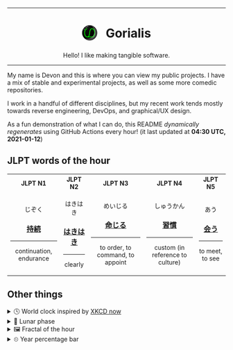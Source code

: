 ***

<h1 align="center">
<sub>
    <img src="readme/resources/avatar.png" height="36">
</sub>
&nbsp;
Gorialis
</h1>
<p align="center">
Hello! I like making tangible software.
</p>

***

My name is Devon and this is where you can view my public projects. I have a mix of stable and experimental projects, as well as some more comedic repositories.

I work in a handful of different disciplines, but my recent work tends mostly towards reverse engineering, DevOps, and graphical/UX design.

As a fun demonstration of what I can do, this README *dynamically regenerates* using GitHub Actions every hour! (it last updated at **04:30 UTC, 2021-01-12**)

<h2>JLPT words of the hour</h2>
<table>
    <tr>
        <th>JLPT N1</th>
        <th>JLPT N2</th>
        <th>JLPT N3</th>
        <th>JLPT N4</th>
        <th>JLPT N5</th>
    </tr>
    <tr>
        <td>
            <p align="center">じぞく</p>
            <h3 align="center"><b><a href="https://jisho.org/search/%E6%8C%81%E7%B6%9A">持続</a></b></h3>
            <hr>
            <p align="center">continuation,<wbr> endurance</p>
        </td>
        <td>
            <p align="center">はきはき</p>
            <h3 align="center"><b><a href="https://jisho.org/search/%E3%81%AF%E3%81%8D%E3%81%AF%E3%81%8D">はきはき</a></b></h3>
            <hr>
            <p align="center">clearly</p>
        </td>
        <td>
            <p align="center">めいじる</p>
            <h3 align="center"><b><a href="https://jisho.org/search/%E5%91%BD%E3%81%98%E3%82%8B">命じる</a></b></h3>
            <hr>
            <p align="center">to order,<wbr> to command,<wbr> to appoint</p>
        </td>
        <td>
            <p align="center">しゅうかん</p>
            <h3 align="center"><b><a href="https://jisho.org/search/%E7%BF%92%E6%85%A3">習慣</a></b></h3>
            <hr>
            <p align="center">custom (in reference to culture)</p>
        </td>
        <td>
            <p align="center">あう</p>
            <h3 align="center"><b><a href="https://jisho.org/search/%E4%BC%9A%E3%81%86">会う</a></b></h3>
            <hr>
            <p align="center">to meet,<wbr> to see</p>
        </td>
    </tr>
</table>

<h2>Other things</h2>
<details>
<summary>🕓  World clock inspired by <a href="https://xkcd.com/now">XKCD now</a></summary>

> <img src="generated/now.png" width="512">

</details>
<details>
<summary>🌙 Lunar phase</summary>

The moon is approximately 98.58% through its phase ().

</details>
<details>
<summary>&#x1f5bc; Fractal of the hour</summary>

> <img src="generated/fractal.png" width="512">

</details>
<details>
<summary>&#x23f2; Year percentage bar</summary>
<pre><code>2021 [▁▁▁▁▁▁▁▁▁▁▁▁▁▁▁▁▁▁▁▁] 3.07%</code></pre>
</details>
